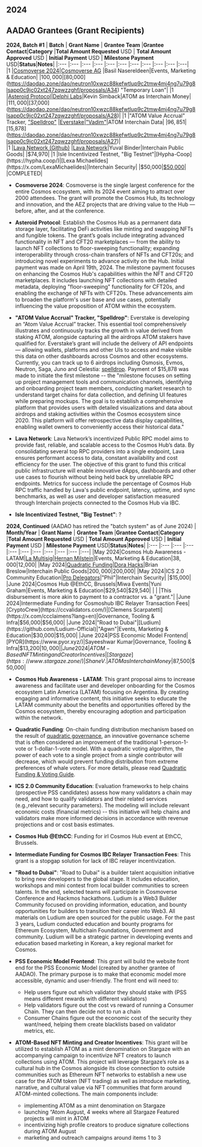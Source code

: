 ## 2024
## AADAO Grantees (Grant Recipients)



**2024, Batch #1** 
| **Batch**    | **Grant Name**            | **Grantee Team**  |**Grantee Contact**|**Category** |**Total Amount Requested** USD | **Total Amount Approved** USD | **Initial Payment** USD | **Milestone Payment** USD|**Status**|**Notes**|
|:---          |:---                         |:---               |:---            |:---         |:---                           |:---                           |:---                     |:---                      |:---      |:---|   
|1             |[Cosmoverse 2024](https://cosmoverse.org/)|[Cosmoverse AG](https://www.northdata.com/Cosmoverse+AG,+Zug/CHE-499.694.198)      |Basil Nasereldeen|Events, Marketing & Education|        |$100,000|[$80,000](https://daodao.zone/dao/neutron10xwzc88kefwtlup9c2tmw4mj4ng7u79g8lsapp0c9jc02xt247zqwzzghf/proposals/A34) "Temporary Loan"|
|1             |[Asteroid Protocol](https://asteroidprotocol.io/)|[Delphi Labs](https://delphilabs.io/)|Kevin Simback|ATOM as Interchain Money|        |$111,000|[$37,000](https://daodao.zone/dao/neutron10xwzc88kefwtlup9c2tmw4mj4ng7u79g8lsapp0c9jc02xt247zqwzzghf/proposals/A28)|
|1             |"ATOM Value Accrual" Tracker, ["Spelldrop"](https://spelldrop.xyz/)  |[Everstake](https://everstake.one/)|["Vadim"](https://x.com/EverstakeCosmos)|ATOM Interchain Data|       |$96,851|[$15,878](https://daodao.zone/dao/neutron10xwzc88kefwtlup9c2tmw4mj4ng7u79g8lsapp0c9jc02xt247zqwzzghf/proposals/A27)|          
|1             |[Lava Network (Github)](https://github.com/lavanet/lava)                 |[Lava Network](https://www.lavanet.xyz/)|Yuval Binder|Interchain Public Goods|        |$74,970|
|1             |Isle Incentivized Testnet, "Big Testnet"|[Hypha-Coop](https://hypha.coop/)|[Lexa Michaelides](https://x.com/LexaMichaelides)|Interchain Security|         |$50,000|[$50,000](https://daodao.zone/dao/neutron10xwzc88kefwtlup9c2tmw4mj4ng7u79g8lsapp0c9jc02xt247zqwzzghf/proposals/A37)|    |COMPLETED|

* **Cosmoverse 2024**: Cosmoverse is the single largest conference for the entire Cosmos ecosystem, with its 2024 event aiming to attract over 2000 attendees. The grant will promote the Cosmos Hub, its technology and innovation, and the AEZ projects that are driving value to the Hub — before, after, and at the conference.

* **Asteroid Protocol**: Establish the Cosmos Hub as a permanent data storage layer, facilitating DeFi activities like minting and swapping NFTs and fungible tokens. The grant’s goals include integrating advanced functionality in NFT and CFT20 marketplaces — from the ability to launch NFT collections to floor-sweeping functionality; expanding interoperability through cross-chain transfers of NFTs and CFT20s; and introducing novel experiments to advance activity on the Hub. Initial payment was made on April 19th, 2024. The milestone payment focuses on enhancing the Cosmos Hub's capabilities within the NFT and CFT20 marketplaces. It includes launching NFT collections with detailed metadata, deploying "floor-sweeping" functionality for CFT20s, and enabling the exchange of NFTs with CFT20s. These advancements aim to broaden the platform's user base and use cases, potentially influencing the value proposition of ATOM within the ecosystem.

* **"ATOM Value Accrual" Tracker, "Spelldrop"**: Everstake is developing an “Atom Value Accrual” tracker. This essential tool comprehensively illustrates and continuously tracks the growth in value derived from staking ATOM, alongside capturing all the airdrops ATOM stakers have qualified for. Everstake’s grant will include the delivery of API endpoints — allowing wallets, platforms and other UIs to access and make visible this data on other dashboards across Cosmos and other ecosystems. Currently, you can track up to 6 airdrops including Osmosis, Evmos, Neutron, Saga, Juno and Celestia: [spelldrop](https://spelldrop.xyz/). Payment of $15,878 was made to initiate the first milestone --  the "milestone focuses on setting up project management tools and communication channels, identifying and onboarding project team members, conducting market research to understand target chains for data collection, and defining UI features while preparing mockups. The goal is to establish a comprehensive platform that provides users with detailed visualizations and data about airdrops and staking activities within the Cosmos ecosystem since 2020. This platform will offer retrospective data display capabilities, enabling wallet owners to conveniently access their historical data."

* **Lava Network**: Lava Network’s incentivized Public RPC model aims to provide fast, reliable, and scalable access to the Cosmos Hub’s data. By consolidating several top RPC providers into a single endpoint, Lava ensures performant access to data, constant availability and cost efficiency for the user. The objective of this grant to fund this critical public infrastructure will enable innovative dApps, dashboards and other use cases to flourish without being held back by unreliable RPC endpoints. Metrics for success include the percentage of Cosmos Hub RPC traffic handled by Lava's public endpoint, latency, uptime, and sync benchmarks, as well as user and developer satisfaction measured through Interchain projects connected to the Cosmos Hub via IBC. 

* **Isle Incentivized Testnet, "Big Testnet"**: ?


**2024, Continued** (AADAO has retired the "batch system" as of June 2024)
| **Month/Year**    | **Grant Name**            | **Grantee Team**  |**Grantee Contact**|**Category** |**Total Amount Requested** USD | **Total Amount Approved** USD | **Initial Payment** USD | **Milestone Payment** USD|**Status**|**Notes**|
|:---          |:---                         |:---               |:---            |:---         |:---                           |:---                           |:---                     |:---                      |:---      |:---| 
|May 2024|Cosmos Hub Awareness - LATAM|[La Multisig](https://lamultisig.tv/ )|[Hernan Milstein](https://x.com/MilsteinmAb)|Events, Marketing & Education|$38,000|$12,000|
|May 2024|[Quadratic Funding](https://dorahacks.io/aez/round)|[Dora Hacks](https://dorahacks.io/)|Brian Breslow|Interchain Public Goods|$200,000|$200,000|
|May 2024|ICS 2.0 Community Education|[Pro Delegators](https://forum.cosmos.network/t/pro-delegators-validator-profile/12956)|"Phil"|Interchain Security|   |$15,000|
|June 2024|Cosmos Hub @EthCC, Brussels|Miwa Events|Yuni Graham|Events, Marketing & Education|$29,540|$29,540|   |     |    |This disbursement is more akin to payment to a contractor vs. a "grant."|
|June 2024|Intermediate Funding for Cosmoshub IBC Relayer Transaction Fees|[CryptoCrew](https://ccvalidators.com/)|[Clemens Scarpatetti](https://x.com/ccclaimens?lang=en)|Governance, Tooling & Infra|$56,000|$56,000|
|June 2024|"Road to Dubai"|[Ludium](https://github.com/Ludium-Official)|"Agwn"|Events, Marketing & Education|$30,000|$15,000|
|June 2024|PSS Economic Model Frontend|[PYOR](https://www.pyor.xyz/)|Sayeeshwar Kumar|Governance, Tooling & Infra|$13,200|$10,000|
|June 2024|ATOM-Based NFT Minting and Creator Incentives|[Stargaze](https://www.stargaze.zone/)|Shane V.|ATOM as Interchain Money|$87,500|$50,000|

* **Cosmos Hub Awareness - LATAM**: This grant proposal aims to increase awareness and facilitate user and developer onboarding for the Cosmos ecosystem Latin America (LATAM) focusing on Argentina. By creating engaging and informative content, this initiative seeks to educate the LATAM community about the benefits and opportunities offered by the Cosmos ecosystem, thereby encouraging adoption and participation within the network.

* **Quadratic Funding**: On-chain funding distribution mechanism based on the result of [quadratic governance](https://research.dorahacks.io/2022/07/11/quadratic-governance/), an innovative governance scheme that is often considered an improvement of the traditional 1-person-1-vote or 1-dollar-1-vote model. With a quadratic voting algorithm, the power of each vote to a single project from a single contributor will decrease, which would prevent funding distribution from extreme preferences of whale voters. For more details, please read [Quadratic Funding & Voting Guide](https://hidorahacks.medium.com/what-is-quadratic-voting-funding-how-did-we-improve-it-70989e813cf9).

* **ICS 2.0 Community Education**: Evaluation frameworks to help chains (prospective PSS candidates) assess how many validators a chain may need, and how to qualify validators and their related services (e.g.,relevant security parameters). The modeling will include relevant economic costs (financial metrics) -- this initiative will help chains and validators make more informed decisions in accordance with revenue projections and or cost basis estimates.

* **Cosmos Hub @EthCC**: Funding for irl Cosmos Hub event at EthCC, Brussels. 

* **Intermediate Funding for Cosmos IBC Relayer Transaction Fees**: This grant is a stopgap solution for lack of IBC relayer incentivization. 

* **"Road to Dubai"**: "Road to Dubai" is a builder talent acquisition initiative to bring new developers to the global stage. It includes education, workshops and mini contest from
local builder communities to screen talents. In the end, selected teams will participate in Cosmoverse Conference and Hackmos hackathons. Ludium is a Web3 Builder Community focused on providing information, education, and
bounty opportunities for builders to transition their career into Web3. All materials on Ludium are open sourced for the public usage. For the past 3 years, Ludium conducted
education and bounty programs for Ethereum Ecosystem, Multichain Foundations, Government and community. Ludium will be a strategic partner in developing events and education based marketing in Korean, a key regional market for Cosmos.

* **PSS Economic Model Frontend**: This grant will build the website front end for the PSS Economic Model (created by another grantee of AADAO). The primary purpose is to make that economic model more accessible, dynamic and user-friendly. The front end will need to:
  * Help users figure out which validator they should stake with (PSS means different rewards with different validators)
  * Help validators figure out the cost vs reward of running a Consumer Chain. They can then decide not to run a chain
  * Consumer Chains figure out the economic cost of the security they want/need, helping them create blacklists based on validator metrics, etc.
 
* **ATOM-Based NFT Minting and Creator Incentives**: This grant will be utilized to establish ATOM as a mint denomination on Stargaze with an accompanying campaign to incentivize NFT creators to launch collections using ATOM. This project will leverage Stargaze’s role as a cultural hub in the Cosmos alongside its close connection to outside communities such as Ethereum NFT networks to establish a new use case for the ATOM token (NFT trading) as well as introduce marketing, narrative, and cultural value via NFT communities that form around ATOM-minted collections. The main components include:
  * implementing ATOM as a mint denomination on Stargaze
  * launching “Atom August, 4 weeks where all Stargaze Featured projects will mint in ATOM
  * incentivizing high profile creators to produce signature collections during ATOM August
  * marketing and outreach campaigns around items 1 to 3


